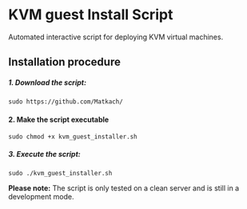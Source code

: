 # KVM guest Install Script

Automated interactive script for deploying KVM virtual machines.

## Installation procedure

##### 1. Download the script:
```
sudo https://github.com/Matkach/
```

#### 2. Make the script executable
```
sudo chmod +x kvm_guest_installer.sh
```
##### 3. Execute the script:
```
sudo ./kvm_guest_installer.sh
```
<b>Please note:</b> The script is only tested on a clean server and is still in a development mode. 


